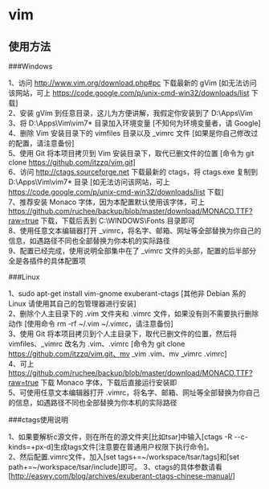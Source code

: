 vim
===
使用方法
----------------------------------- 
###Windows

1、访问 http://www.vim.org/download.php#pc 下载最新的 gVim [如无法访问该网站，可上 https://code.google.com/p/unix-cmd-win32/downloads/list 下载]  
2、安装 gVim 到任意目录，这儿为方便讲解，我假定你安装到了 D:\Apps\Vim  
3、将 D:\Apps\Vim\vim7* 目录加入环境变量 [不知何为环境变量者，请 Google]  
4、删除 Vim 安装目录下的 vimfiles 目录以及 _vimrc 文件 [如果是你自己修改过的配置，请注意备份]  
5、使用 Git 将本项目拷贝到 Vim 安装目录下，取代已删文件的位置 [命令为 git clone https://github.com/itzzq/vim.git]  
6、访问 http://ctags.sourceforge.net 下载最新的 ctags，将 ctags.exe 复制到 D:\Apps\Vim\vim7* 目录 [如无法访问该网站，可上 https://code.google.com/p/unix-cmd-win32/downloads/list 下载]  
7、推荐安装 Monaco 字体，因为本配置默认使用该字体，可上 https://github.com/ruchee/backup/blob/master/download/MONACO.TTF?raw=true 下载，下载后丢到 C:\WINDOWS\Fonts 目录即可  
8、使用任意文本编辑器打开 _vimrc，将名字、邮箱、网址等全部替换为你自己的信息，如遇路径不同也全部替换为你本机的实际路径  
9、配置已经完成，使用说明全部集中在了 _vimrc 文件的头部，配置的后半部分全是各插件的具体配置项  

###Linux 

1、sudo apt-get install vim-gnome exuberant-ctags [其他非 Debian 系的 Linux 请使用其自己的包管理器进行安装]  
2、删除个人主目录下的 .vim 文件夹和 .vimrc 文件，如果没有则不需要执行删除动作 [使用命令 rm -rf ~/.vim ~/.vimrc，请注意备份]  
3、使用 Git 将本项目拷贝到个人主目录下，取代已删文件的位置，然后将 vimfiles、_vimrc 改名为 .vim、.vimrc [命令为 git clone https://github.com/itzzq/vim.git、mv _vim .vim、mv _vimrc .vimrc]  
4、可上 https://github.com/ruchee/backup/blob/master/download/MONACO.TTF?raw=true 下载 Monaco 字体，下载后直接运行安装即  
5、可使用任意文本编辑器打开 .vimrc，将名字、邮箱、网址等全部替换为你自己的信息，如遇路径不同也全部替换为你本机的实际路径  

###ctags使用说明

1、如果要解析c源文件，则在所在的源文件夹[比如tsar]中输入[ctags -R --c-kinds=+px-d]生成tags文件[注意要在普通用户权限下执行命令]。  
2、然后配置.vimrc文件，加入[set tags+=~/workspace/tsar/tags]和[set path+=~/workspace/tsar/include]即可。
3、ctags的具体参数请看[http://easwy.com/blog/archives/exuberant-ctags-chinese-manual/]
